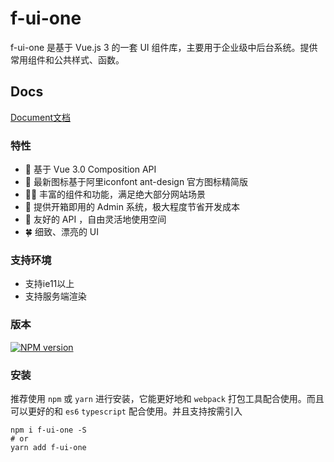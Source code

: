 # f-ui-one

f-ui-one 是基于 Vue.js 3 的一套 UI 组件库，主要用于企业级中后台系统。提供常用组件和公共样式、函数。

## Docs

[Document文档](https://ymf930.gitee.io/f-ui-one/)


### 特性

- 💪 基于 Vue 3.0 Composition API
- 🌈 最新图标基于阿里iconfont ant-design 官方图标精简版
- 🏳️‍🌈 丰富的组件和功能，满足绝大部分网站场景
- 🎄 提供开箱即用的 Admin 系统，极大程度节省开发成本
- 🌵 友好的 API ，自由灵活地使用空间
- 🍀 细致、漂亮的 UI

### 支持环境

- 支持ie11以上
- 支持服务端渲染

### 版本

[![NPM version](https://img.shields.io/badge/npm-v1.1.1-blue)](https://www.npmjs.com/package/f-ui-one)

### 安装

推荐使用 `npm` 或 `yarn` 进行安装，它能更好地和 `webpack` 打包工具配合使用。而且可以更好的和 `es6` `typescript` 配合使用。并且支持按需引入

```shell
npm i f-ui-one -S
# or 
yarn add f-ui-one
```
